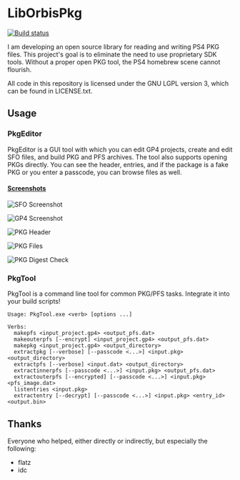 # LibOrbisPkg
[![Build status](https://ci.appveyor.com/api/projects/status/f0bok1ljnshd2dr0?svg=true)](https://ci.appveyor.com/project/maxton/liborbispkg/build/artifacts)

I am developing an open source library for reading and writing PS4 PKG files.
This project's goal is to eliminate the need to use proprietary SDK tools.
Without a proper open PKG tool, the PS4 homebrew scene cannot flourish. 

All code in this repository is licensed under the GNU LGPL version 3, which can be found in LICENSE.txt.

## Usage

### PkgEditor
PkgEditor is a GUI tool with which you can edit GP4 projects, create and edit SFO files, and build PKG and PFS archives.
The tool also supports opening PKGs directly. You can see the header, entries, and if the package is a fake PKG or
you enter a passcode, you can browse files as well.

#### [Screenshots](https://imgur.com/a/n0cP5Ox)

![SFO Screenshot](https://i.imgur.com/jad4qWZ.png)

![GP4 Screenshot](https://i.imgur.com/cjEzB6T.png)

![PKG Header](https://i.imgur.com/X5zRkRt.png)

![PKG Files](https://i.imgur.com/1rvFgqC.png)

![PKG Digest Check](https://i.imgur.com/pFIVRNh.png)

### PkgTool
PkgTool is a command line tool for common PKG/PFS tasks. Integrate it into your build scripts!

```
Usage: PkgTool.exe <verb> [options ...]

Verbs:
  makepfs <input_project.gp4> <output_pfs.dat>
  makeouterpfs [--encrypt] <input_project.gp4> <output_pfs.dat>
  makepkg <input_project.gp4> <output_directory>
  extractpkg [--verbose] [--passcode <...>] <input.pkg> <output_directory>
  extractpfs [--verbose] <input.dat> <output_directory>
  extractinnerpfs [--passcode <...>] <input.pkg> <output_pfs.dat>
  extractouterpfs [--encrypted] [--passcode <...>] <input.pkg> <pfs_image.dat>
  listentries <input.pkg>
  extractentry [--decrypt] [--passcode <...>] <input.pkg> <entry_id> <output.bin>
 ```

## Thanks
Everyone who helped, either directly or indirectly, but especially the following:

- flatz
- idc
